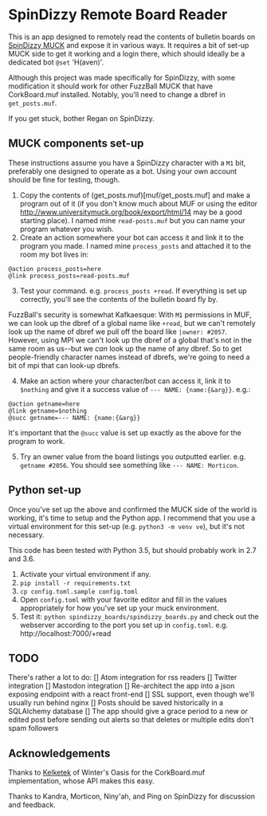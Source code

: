 SpinDizzy Remote Board Reader
=============================

This is an app designed to remotely read the contents of bulletin boards on [SpinDizzy MUCK](https://muck.spindizzy.org) and expose it in various ways. It requires a bit of set-up MUCK side to get it working and a login there, which should ideally be a dedicated bot `@set` 'H(aven)'.

Although this project was made specifically for SpinDizzy, with some modification it should work for other FuzzBall MUCK that have CorkBoard.muf installed. Notably, you'll need to change a dbref in `get_posts.muf`.

If you get stuck, bother Regan on SpinDizzy.


MUCK components set-up
----------------------
These instructions assume you have a SpinDizzy character with a `M1` bit, preferably one designed to operate as a bot. Using your own account should be fine for testing, though.

1. Copy the contents of (get_posts.muf)[muf/get_posts.muf] and make a program out of it (if you don't know much about MUF or using the editor http://www.universitymuck.org/book/export/html/14 may be a good starting place).
I named mine `read-posts.muf` but you can name your program whatever you wish.
2. Create an action somewhere your bot can access it and link it to the program you made. I named mine `process_posts` and attached it to the room my bot lives in:
  ```
  @action process_posts=here
  @link process_posts=read-posts.muf
  ```
3. Test your command. e.g. `process_posts +read`. If everything is set up correctly, you'll see the contents of the bulletin board fly by.

FuzzBall's security is somewhat Kafkaesque: With `M1` permissions in MUF, we can look up the dbref of a global name like `+read`, but we can't remotely look up the name of dbref we pull off the board like `|owner: #2057`. However, using MPI we can't look up the dbref of a global that's not in the same room as us--but we _can_ look up the name of any dbref. So to get people-friendly character names instead of dbrefs, we're going to need a bit of mpi that can look-up dbrefs.

4. Make an action where your character/bot can access it, link it to `$nothing` and give it a success value of `--- NAME: {name:{&arg}}`. e.g.:
  ```
  @action getname=here
  @link getname=$nothing
  @succ getname=--- NAME: {name:{&arg}}
  ```
It's important that the `@succ` value is set up exactly as the above for the program to work.

5. Try an owner value from the board listings you outputted earlier. e.g. `getname #2056`. You should see something like `--- NAME: Morticon`.


Python set-up
-------------
Once you've set up the above and confirmed the MUCK side of the world is working, it's time to setup and the Python app. I recommend that you use a virtual environment for this set-up (e.g. `python3 -m venv ve`), but it's not necessary.

This code has been tested with Python 3.5, but should probably work in 2.7 and 3.6.
  1. Activate your virtual environment if any.
  2. `pip install -r requirements.txt`
  3. `cp config.toml.sample config.toml`
  4. Open `config.toml` with your favorite editor and fill in the values appropriately for how you've set up your muck environment.
  5. Test it: `python spindizzy_boards/spindizzy_boards.py` and check out the webserver according to the port you set up in `config.toml`. e.g. http://localhost:7000/+read


TODO
----
There's rather a lot to do:
 [] Atom integration for rss readers
 [] Twitter integration
 [] Mastodon integration
 [] Re-architect the app into a json exposing endpoint with a react front-end
 [] SSL support, even though we'll usually run behind nginx
 [] Posts should be saved historically in a SQLAlchemy database
 [] The app should give a grace period to a new or edited post before sending out alerts so that deletes or multiple edits don't spam followers


Acknowledgements
----------------
Thanks to [Kelketek](https://github.com/kelketek) of Winter's Oasis for the CorkBoard.muf implementation, whose API makes this easy.

Thanks to Kandra, Morticon, Niny'ah, and Ping on SpinDizzy for discussion and feedback.
